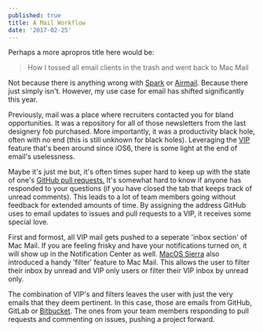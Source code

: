 ```yaml
---
published: true
title: A Mail Workflow
date: '2017-02-25'
---
```


Perhaps a more apropros title here would be:

> How I tossed all email clients in the trash and went back to Mac Mail

Not because there is anything wrong with [Spark][1] or [Airmail][2]. 
Because there just simply isn't. 
However, my use case for email has shifted significantly this year. 

Previously, mail was a place where recruiters contacted you for bland opportunities. 
It was a repository for all of those newsletters from the last designery fob purchased. 
More importantly, it was a productivity black hole, often with no end 
(this is still unknown for black holes). 
Leveraging the [VIP][3] feature that's been around since iOS6, 
there is some light at the end of email's uselessness.

Maybe it's just me but, it's often times super hard to keep up with the state of one's [GitHub pull requests.][4]
It's somewhat hard to know if anyone has responded to your questions 
(if you have closed the tab that keeps track of unread comments). 
This leads to a lot of team members going without feedback for extended amounts of time.
By assigning the address GitHub uses to email updates to issues and pull requests to a VIP, 
it receives some special love. 

First and formost, all VIP mail gets pushed to a seperate 'inbox section' of Mac Mail. 
If you are feeling frisky and have your notifications turned on, it will show up in the Notification Center as well. 
[MacOS Sierra][5] also introduced a handy 'filter' feature to Mac Mail. 
This allows the user to filter their inbox by unread and VIP only users or filter their VIP inbox by unread only. 

The combination of VIP's and filters leaves the user with just the very emails that they deem pertinent. 
In this case, those are emails from GitHub, GitLab or [Bitbucket][6]. 
The ones from your team members responding to pull requests and commenting on issues, 
pushing a project forward.

[1]: https://sparkmailapp.com
[2]: http://airmailapp.com
[3]: https://support.apple.com/kb/PH12515?locale=en_US
[4]: https://help.github.com/articles/about-pull-requests/
[5]: https://en.wikipedia.org/wiki/MacOS_Sierra
[6]: http://i.giphy.com/y0DKrxarppNbG.gif
